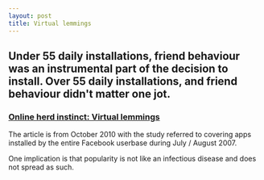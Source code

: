 ```yaml
---
layout: post
title: Virtual lemmings
---
```


## Under 55 daily installations, friend behaviour was an instrumental part of the decision to install. Over 55 daily installations, and friend behaviour didn't matter one jot.

### [Online herd instinct: Virtual lemmings](http://www.economist.com/blogs/babbage/2010/10/online_herd_instinct)

The article is from October 2010 with the study referred to covering apps installed by the entire Facebook userbase during July / August 2007.

One implication is that popularity is not like an infectious disease and does not spread as such.